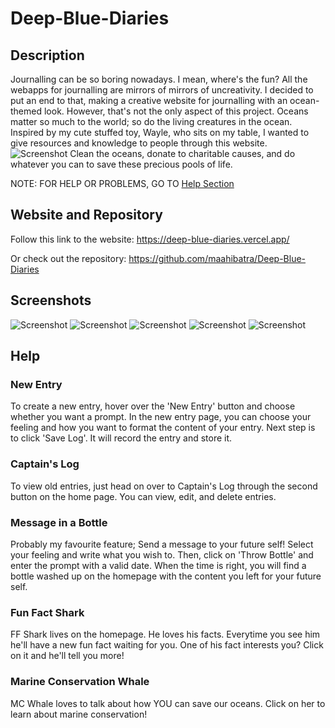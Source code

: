 # Deep-Blue-Diaries

## Description

Journalling can be so boring nowadays. I mean, where's the fun? All the webapps for journalling are mirrors of mirrors of uncreativity. I decided to put an end to that, making a creative website for journalling with an ocean-themed look.
However, that's not the only aspect of this project.
Oceans matter so much to the world; so do the living creatures in the ocean. Inspired by my cute stuffed toy, Wayle, who sits on my table, I wanted to give resources and knowledge to people through this website.
![Screenshot](assets/wayle.png)
Clean the oceans, donate to charitable causes, and do whatever you can to save these precious pools of life.

NOTE: FOR HELP OR PROBLEMS, GO TO [Help Section](#help)

## Website and Repository

Follow this link to the website:
https://deep-blue-diaries.vercel.app/

Or check out the repository:
https://github.com/maahibatra/Deep-Blue-Diaries

## Screenshots

![Screenshot](assets/screenshot-mainpage.png)
![Screenshot](assets/screenshot-yesprompt.png)
![Screenshot](assets/screenshot-captainslog.png)
![Screenshot](assets/screenshot-messageinabottle.png)
![Screenshot](assets/screenshot-marineconservationwhale.png)

## Help

### New Entry

To create a new entry, hover over the 'New Entry' button and choose whether you want a prompt.
In the new entry page, you can choose your feeling and how you want to format the content of your entry.
Next step is to click 'Save Log'. It will record the entry and store it.

### Captain's Log

To view old entries, just head on over to Captain's Log through the second button on the home page.
You can view, edit, and delete entries.

### Message in a Bottle

Probably my favourite feature; Send a message to your future self!
Select your feeling and write what you wish to.
Then, click on 'Throw Bottle' and enter the prompt with a valid date.
When the time is right, you will find a bottle washed up on the homepage with the content you left for your future self.

### Fun Fact Shark

FF Shark lives on the homepage. He loves his facts.
Everytime you see him he'll have a new fun fact waiting for you.
One of his fact interests you? Click on it and he'll tell you more!

### Marine Conservation Whale

MC Whale loves to talk about how YOU can save our oceans.
Click on her to learn about marine conservation!